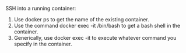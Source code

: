 SSH into a running container:
1) Use docker ps to get the name of the existing container.
2) Use the command docker exec -it <container name> /bin/bash to get a bash shell in the container.
3) Generically, use docker exec -it <container name> <command> to execute whatever command you specify in the container.
